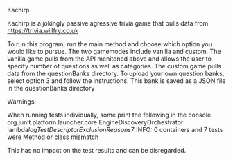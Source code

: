 Kachirp

Kachirp is a jokingly passive agressive trivia game that pulls data from https://trivia.willfry.co.uk

To run this program, run the main method and choose which option you would like to pursue. The two gamemodes include vanilla and custom. The vanilla game pulls from the API menitoned above and allows the user to specify number of questions as well as categories.  The custom game pulls data from the questionBanks directory.  To upload your own question banks, select option 3 and follow the instructions.  This bank is saved as a JSON file in the questionBanks directory

Warnings:

When running tests individually, some print the following in the console:
org.junit.platform.launcher.core.EngineDiscoveryOrchestrator lambda$logTestDescriptorExclusionReasons$7
INFO: 0 containers and 7 tests were Method or class mismatch

This has no impact on the test results and can be disregarded.
